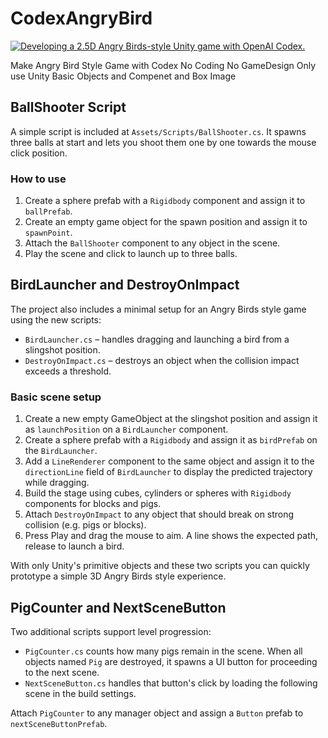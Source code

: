 # CodexAngryBird
[![Developing a 2.5D Angry Birds-style Unity game with OpenAI Codex.](https://i.ytimg.com/vi/thMHzO1EGAg/hqdefault.jpg?sqp=-oaymwFBCNACELwBSFryq4qpAzMIARUAAIhCGAHYAQHiAQoIGBACGAY4AUAB8AEB-AH-CYACmgWKAgwIABABGGUgRihhMA8=&rs=AOn4CLDMPWgC2iKSsyYKwIhNg2ghRuxLAg)](https://youtu.be/n_kJyiIcc7Q)

Make Angry Bird Style Game  with Codex
No Coding No GameDesign
Only use Unity Basic Objects and Compenet and Box Image

## BallShooter Script

A simple script is included at `Assets/Scripts/BallShooter.cs`.
It spawns three balls at start and lets you shoot them one by one
towards the mouse click position.

### How to use
1. Create a sphere prefab with a `Rigidbody` component and assign it to `ballPrefab`.
2. Create an empty game object for the spawn position and assign it to `spawnPoint`.
3. Attach the `BallShooter` component to any object in the scene.
4. Play the scene and click to launch up to three balls.

## BirdLauncher and DestroyOnImpact

The project also includes a minimal setup for an Angry Birds style game using the new scripts:

- `BirdLauncher.cs` – handles dragging and launching a bird from a slingshot position.
- `DestroyOnImpact.cs` – destroys an object when the collision impact exceeds a threshold.

### Basic scene setup
1. Create a new empty GameObject at the slingshot position and assign it as `launchPosition` on a `BirdLauncher` component.
2. Create a sphere prefab with a `Rigidbody` and assign it as `birdPrefab` on the `BirdLauncher`.
3. Add a `LineRenderer` component to the same object and assign it to the `directionLine` field of `BirdLauncher` to display the predicted trajectory while dragging.
4. Build the stage using cubes, cylinders or spheres with `Rigidbody` components for blocks and pigs.
5. Attach `DestroyOnImpact` to any object that should break on strong collision (e.g. pigs or blocks).
6. Press Play and drag the mouse to aim. A line shows the expected path, release to launch a bird.

With only Unity's primitive objects and these two scripts you can quickly prototype a simple 3D Angry Birds style experience.

## PigCounter and NextSceneButton

Two additional scripts support level progression:

- `PigCounter.cs` counts how many pigs remain in the scene. When all objects named `Pig` are destroyed, it spawns a UI button for proceeding to the next scene.
- `NextSceneButton.cs` handles that button's click by loading the following scene in the build settings.

Attach `PigCounter` to any manager object and assign a `Button` prefab to `nextSceneButtonPrefab`.
